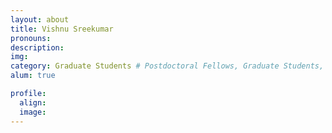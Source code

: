 ```yaml
---
layout: about
title: Vishnu Sreekumar
pronouns:
description:
img:
category: Graduate Students # Postdoctoral Fellows, Graduate Students, Postbac Research Assistants, Undergraduate Research Assistants
alum: true

profile:
  align:
  image:
---
```

